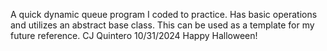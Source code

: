 A quick dynamic queue program I coded to practice. Has basic operations and 
utilizes an abstract base class.
This can be used as a template for my future reference. CJ Quintero 10/31/2024
Happy Halloween!
